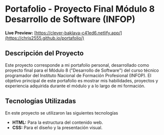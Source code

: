 # Portafolio - Proyecto Final Módulo 8 Desarrollo de Software (INFOP)



**Live Preview:** [https://clever-baklava-c41ed6.netlify.app/](https://chris2555.github.io/portafolio/)

## Descripción del Proyecto

Este proyecto corresponde a mi portafolio personal, desarrollado como proyecto final para el Módulo 8 ("Desarrollo de Software") del curso técnico programador del Instituto Nacional de Formación Profesional (INFOP). El objetivo principal de este portafolio es mostrar mis habilidades, proyectos y experiencia adquirida durante el módulo y a lo largo de mi formación.

## Tecnologías Utilizadas

En este proyecto se utilizaron las siguientes tecnologías 

* **HTML:** Para la estructura del contenido web.
* **CSS:** Para el diseño y la presentación visual.








